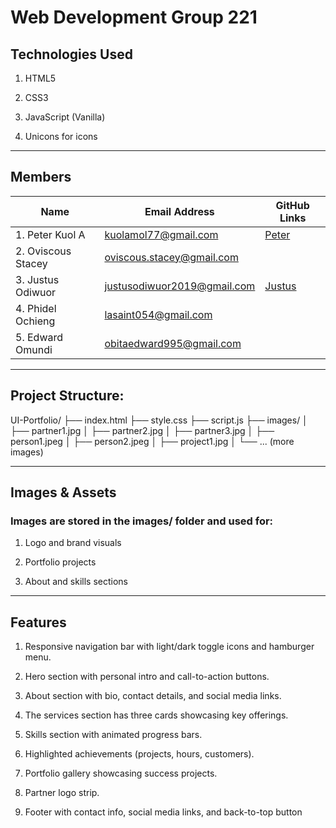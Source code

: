 # Web Development Group 221

## Technologies Used

1. HTML5

2. CSS3

3. JavaScript (Vanilla)

4. Unicons for icons

---

## Members

|Name | Email Address | GitHub Links|
|------|------|------|
| 1. Peter Kuol A| kuolamol77@gmail.com|[Peter ](https://github.com/Quol04)|
| 2. Oviscous Stacey | oviscous.stacey@gmail.com ||
| 3. Justus Odiwuor	| justusodiwuor2019@gmail.com |[Justus](https://github.com/Enock2007)|
| 4. Phidel Ochieng	| lasaint054@gmail.com ||
| 5. Edward Omundi	| obitaedward995@gmail.com ||

---
## Project Structure:

UI-Portfolio/
├── index.html
├── style.css
├── script.js
├── images/
│   ├── partner1.jpg
│   ├── partner2.jpg
│   ├── partner3.jpg
│   ├── person1.jpeg
│   ├── person2.jpeg
│   ├── project1.jpg
│   └── ... (more images)

---
## Images & Assets

### Images are stored in the images/ folder and used for:

1. Logo and brand visuals

2. Portfolio projects

3. About and skills sections

---
## Features
1. Responsive navigation bar with light/dark toggle icons and hamburger menu.

2. Hero section with personal intro and call-to-action buttons.

3. About section with bio, contact details, and social media links.

4. The services section has three cards showcasing key offerings.

5. Skills section with animated progress bars.

6. Highlighted achievements (projects, hours, customers).

7. Portfolio gallery showcasing success projects.

8. Partner logo strip.

9. Footer with contact info, social media links, and back-to-top button
